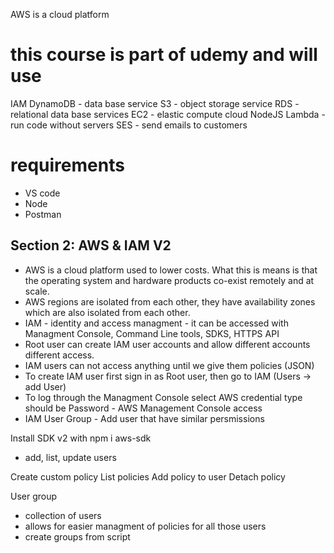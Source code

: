 AWS is a cloud platform
# this course is part of udemy and will use
IAM
DynamoDB - data base service
S3 - object storage service 
RDS - relational data base services
EC2 - elastic compute cloud
NodeJS 
Lambda - run code without servers
SES - send emails to customers

# requirements
- VS code
- Node
- Postman

## Section 2: AWS & IAM V2
- AWS is a cloud platform used to lower costs. What this is means is that the operating system and hardware products co-exist remotely and at scale.
- AWS regions are isolated from each other, they have availability zones which are also isolated from each other. 
- IAM - identity and access managment 
      - it can be accessed with Managment Console, Command Line tools, SDKS, HTTPS API
- Root user can create IAM user accounts and allow different accounts different access. 
- IAM users can not access anything until we give them policies (JSON)
- To create IAM user first sign in as Root user, then go to IAM (Users -> add User)
- To log through the Managment Console select AWS credential type should be Password - AWS Management Console access
- IAM User Group - Add user that have similar persmissions

Install SDK v2 with npm i aws-sdk
- add, list, update users

Create custom policy
List policies
Add policy to user
Detach policy

User group
- collection of users
- allows for easier managment of policies for all those users
- create groups from script